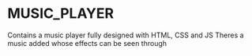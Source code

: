 # MUSIC_PLAYER
Contains a music player fully designed with HTML, CSS and JS
Theres a music added whose effects can be seen through
